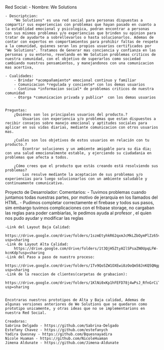 Red Social:
    - Nombre: 
        We Solutions

    - Descriptcion: 
        "We Solutions" es una red social para personas dispuestas a compartir sus experiencias con problemas que hayan pasado en cuanto a la establidad emocional y psicologica, podran encontrar a personas   con sus mismos problemas y/o experiencias que brinden su opinion para tratar de ayudarte a sobrellevarlos o hasta solucionarlos. Ademas de contar con expertos en comportamientos para prohibir faltas de respeto a la comunidad, quienes seran los propios usuarios certificados por "We Solutions". Tratamos de Generar mas conciencia y confianza en las personas y su entorno, revelando en We Solution problemas criticos de nuestra comunidad, con el objetivo de superarlos como sociedad cambiando nuestros pensamientos, y manejandonos con una comunicacion mas acertiva,

    - Cualidades:
        - Brindar *acompañamiento* emocional continuo y familiar 
        - Comunicacion *regulada y conciente* con los demas usuarios
        - Continua *informacion social* de problemas criticos de nuestra comunidad 
        - Otorga *comunicacion privada y publica*  con los demas usuarios


    Preguntas:
        ¿Quiénes son los principales usuarios del producto.?
            Usuarios con experiencia y/o problemas que estan dispuestos a recibir consejos sobre manejo emocional y aptitudes sociales para aplicar en sus vidas diarias, mediante comunicacion con otros usuarios mas.

        ¿Cuáles son los objetivos de estos usuarios en relación con tu producto.?
            Econtrar soluciones y un ambiente amigable para su dia dia; con una salud emocionalmente estable, y ejerciendo su ciudadania en problemas que afecta a todos.

        ¿Cómo crees que el producto que estás creando está resolviendo sus problemas?
            Los resulve mediante la aceptacion de sus problemas y/o experiencias para luego solucionarlos con un ambiente saludable y continuamente comunicativo.

            
Proyecto de Desarrolador:
    Comentarios:
    - Tuvimos problemas cuando juntamos todas  nuestras partes, por motivo de jerarquia en los     llamados del HTML.
    - Pudimos completar correctamente el firebase y todos sus pasos, sim embargo tuvimos complicaciones con el fribase storage, no cargaban las reglas para poder cambiarlas, le pedimos ayuda al profesor , el quien nos pudo ayudar y modificar las reglas
    


    -Link del Layout Baja Calidad:
        https://drive.google.com/drive/folders/1szmEtyhkR62qxmJcMkLZbOymPlZz65vi?usp=sharing
    -Link de Layout Alta Calidad:
        https://drive.google.com/drive/folders/1t3QjH5ZtyAIlSPsaZN0UpqLFW-kcnKdp?usp=sharing
    -Link del Paso a paso de nuestro proceso:
        https://drive.google.com/drive/folders/1Tv9Qo5ZW1OXEwi8zOoQm58JnKQ5QNgpH?usp=sharing
    -Link de la reaccion de clientes(carpetas de grabacion):
        https://drive.google.com/drive/folders/1KlNi0xKp1hFEFD78j4wPsJ_RfnGrCiTU?usp=sharing


    Encotraras nuestros prototipos de Alta y Baja calidad, Ademas de algunas versiones anteriores de We Solutions que se quedaron como prototipo unicamente, y otras ideas que no se implementarions en nuestra Red Social.
  
    Creadoras:
    Sabrina Delgado - https://github.com/Sabrina-Delgado
    Estefany Chavez - https://github.com/estefanych
    Yadira Quesnay - https://github.com/Bquesnayadira
    Nicole Huaman - https://github.com/NicoleHuaman
    Jimena Aldunate - https://github.com/Jimena-Aldunate

